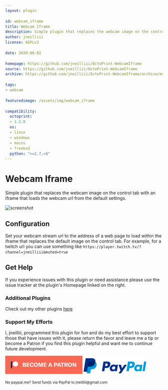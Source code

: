 ```yaml
---
layout: plugin

id: webcam_iframe
title: Webcam Iframe
description: Simple plugin that replaces the webcam image on the control tab with an iframe that loads the webcam url from the default settings.
author: jneilliii
license: AGPLv3

date: 2020-06-02

homepage: https://github.com/jneilliii/OctoPrint-WebcamIframe
source: https://github.com/jneilliii/OctoPrint-WebcamIframe
archive: https://github.com/jneilliii/OctoPrint-WebcamIframe/archive/master.zip

tags:
- webcam

featuredimage: /assets/img/webcam_iframe

compatibility:
  octoprint:
  - 1.2.0
  os:
  - linux
  - windows
  - macos
  - freebsd
  python: ">=2.7,<4"
---
```


# Webcam Iframe

Simple plugin that replaces the webcam image on the control tab with an iframe that loads the webcam url from the default settings.

![screenshot](screenshot.png)

## Configuration

Set your webcam stream url to the address of a web page to load within the iframe that replaces the default image on the control tab. For example, for a twitch url you can use something like `https://player.twitch.tv/?channel=jneilliii&muted=true`

## Get Help

If you experience issues with this plugin or need assistance please use the issue tracker at the plugin's Homepage linked on the right.

### Additional Plugins

Check out my other plugins [here](https://plugins.octoprint.org/by_author/#jneilliii)

### Support My Efforts
I, jneilliii, programmed this plugin for fun and do my best effort to support those that have issues with it, please return the favor and leave me a tip or become a Patron if you find this plugin helpful and want me to continue future development.

[![Patreon](/assets/img/plugins/webcam_iframe/patreon-with-text-new.png)](https://www.patreon.com/jneilliii) [![paypal](/assets/img/plugins/webcam_iframe/paypal-with-text.png)](https://paypal.me/jneilliii)

<small>No paypal.me? Send funds via PayPal to jneilliii&#64;gmail&#46;com</small>